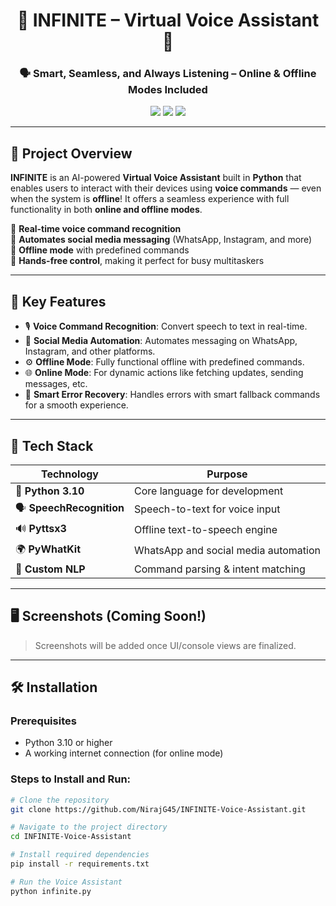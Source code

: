 <!-- Project README: INFINITE -->

<h1 align="center">🌟 INFINITE – Virtual Voice Assistant 🤖</h1>
<h3 align="center">🗣️ Smart, Seamless, and Always Listening – Online & Offline Modes Included</h3>

<p align="center">
  <img src="https://img.shields.io/badge/Python-3.10-blue?style=for-the-badge&logo=python&logoColor=white"/>
  <img src="https://img.shields.io/badge/Offline-Ready-green?style=for-the-badge&logo=gnubash&logoColor=white"/>
  <img src="https://img.shields.io/badge/Voice-Recognition-orange?style=for-the-badge&logo=googleassistant&logoColor=white"/>
</p>

---

## 🚀 Project Overview

**INFINITE** is an AI-powered **Virtual Voice Assistant** built in **Python** that enables users to interact with their devices using **voice commands** — even when the system is **offline**! It offers a seamless experience with full functionality in both **online and offline modes**.

🔹 **Real-time voice command recognition**  
🔹 **Automates social media messaging** (WhatsApp, Instagram, and more)  
🔹 **Offline mode** with predefined commands  
🔹 **Hands-free control**, making it perfect for busy multitaskers

---

## 🧠 Key Features

- 🎙️ **Voice Command Recognition**: Convert speech to text in real-time.
- 💬 **Social Media Automation**: Automates messaging on WhatsApp, Instagram, and other platforms.
- ⚙️ **Offline Mode**: Fully functional offline with predefined commands.
- 🌐 **Online Mode**: For dynamic actions like fetching updates, sending messages, etc.
- 🧪 **Smart Error Recovery**: Handles errors with smart fallback commands for a smooth experience.

---

## 🔧 Tech Stack

| Technology          | Purpose                             |
|---------------------|-------------------------------------|
| 🐍 **Python 3.10**   | Core language for development      |
| 🗣️ **SpeechRecognition** | Speech-to-text for voice input      |
| 🔊 **Pyttsx3**       | Offline text-to-speech engine      |
| 🌍 **PyWhatKit**     | WhatsApp and social media automation|
| 🧠 **Custom NLP**    | Command parsing & intent matching  |

---

## 🖥️ Screenshots (Coming Soon!)

> Screenshots will be added once UI/console views are finalized.

---

## 🛠️ Installation

### Prerequisites

- Python 3.10 or higher
- A working internet connection (for online mode)

### Steps to Install and Run:

```bash
# Clone the repository
git clone https://github.com/NirajG45/INFINITE-Voice-Assistant.git

# Navigate to the project directory
cd INFINITE-Voice-Assistant

# Install required dependencies
pip install -r requirements.txt

# Run the Voice Assistant
python infinite.py
